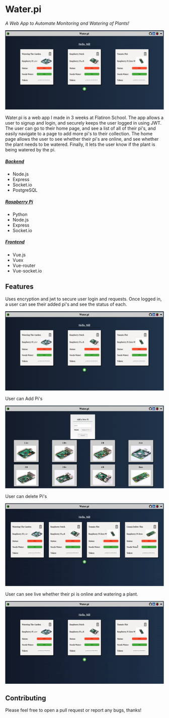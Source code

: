 # Water.pi
*A Web App to Automate Monitoring and Watering of Plants!*

![intro](https://github.com/ethancollins0/capstone-backend/blob/master/GitFiles/Home.png)

Water.pi is a web app I made in 3 weeks at Flatiron School. The app allows a user to signup and login, and securely keeps the user logged in using JWT. The user can go to their home page, and see a list of all of their pi's, and easily navigate to a page to add more pi's to their collection. The home page allows the user to see whether their pi's are online, and see whether the plant needs to be watered. Finally, it lets the user know if the plant is being watered by the pi.

##### [Backend](https://github.com/ethancollins0/capstone-backend)
- Node.js
- Express
- Socket.io
- PostgreSQL

##### [Raspberry Pi](https://github.com/ethancollins0/raspberry-pi-api)
- Python
- Node.js
- Express
- Socket.io

##### [Frontend](https://github.com/ethancollins0/capstone-frontend)
- Vue.js
- Vuex
- Vue-router
- Vue-socket.io

## Features
Uses encryption and jwt to secure user login and requests. Once logged in, a user can see their added pi's and see the status of each.

![home](https://github.com/ethancollins0/capstone-backend/blob/master/GitFiles/Home.png)

User can Add Pi's

![adding](https://github.com/ethancollins0/capstone-backend/blob/master/GitFiles/Adding.png)

User can delete Pi's

![deleting](https://github.com/ethancollins0/capstone-backend/blob/master/GitFiles/Deleting.gif)


User can see live whether their pi is online and watering a plant.

![watering](https://github.com/ethancollins0/capstone-backend/blob/master/GitFiles/Watering.gif)

## Contributing
Please feel free to open a pull request or report any bugs, thanks!
